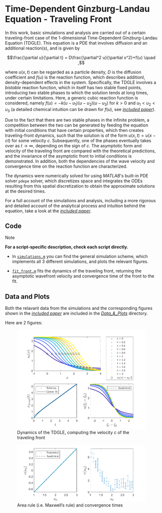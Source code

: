 # Time-Dependent Ginzburg-Landau Equation - Traveling Front

In this work, basic simulations and analysis are carried out of a certain traveling-front case of the 1-dimensional Time-Dependent Ginzburg-Landau Equation (TDGLE). This equation is a PDE that involves diffusion and an additional reaction(s), and is given by
```math
\frac{\partial u}{\partial t} = D\frac{\partial^2 u}{\partial x^2}+f(u)    \quad ,
```
where $u(x,t)$ can be regarded as a particle density, $D$ is the diffusion coefficient and $f(u)$ is the reaction function, which describes additionl, density-dependent effects in the system.
Specifically, the TDGLE involves a *bistable* reaction function, which in itself has two stable fixed points, introducing two stable phases to which the solution tends at long times, under certain limitations. 
Here, a generic cubic reaction function is considered, namely $f(u)=-k(u-u_1)(u-u_2)(u-u_3)$ for $k>0$ and $u_1 < u_2 < u_3$ (a detailed chemical intuition can be drawn for $f(u)$, see [*included paper*](Time_Dependent_Ginzburg_Landau_Equation___Traveling_Front.pdf)).

Due to the fact that there are two stable phases in the infinite problem, a competition between the two can be generated by feeding the equation with initial conditions that have certain properties, which then creates traveling-front dynamics, such that the solution is of the form $u(x,t)=u(x-ct)$ for some velocity $c$. Subsequently, one of the phases eventually takes over as $t\to\infty$, depending on the sign of $c$. The asymptotic form and velocity of the traveling front are compared with the theoretical predictions, and the invariance of the asymptotic front to initial conditions is demonstrated. In addition, both the dependencies of the wave velocity and convergence time on the reaction function are characterized. 

The dynamics were numerically solved for using *MATLAB*'s built-in PDE solver `pdepe` solver, which discretizes space and integrates the ODEs resulting from this spatial discretization to obtain the approximate solutions at the desired times.

For a full account of the simulations and analysis, including a more rigorous and detailed account of the analytical process and intuition behind the equation, take a look at the [*included paper*](Time_Dependent_Ginzburg_Landau_Equation___Traveling_Front.pdf).


## Code

> [!NOTE]
> **For a script-specific description, check each script directly.**

* In [`simulations.m`](Code/simulations.m) you can find the general simulation scheme, which implements all 3 different simulations, and plots the relevant figures.

* [`fit_front.m`](Code/fit_front.m) fits the dynamics of the traveling front, returning the asymptotic wavefront velocity and convergence time of the front to the fit.


## Data and Plots

Both the relavant data from the simulations and the corresponding figures shown in the [*included paper*](Time_Dependent_Ginzburg_Landau_Equation___Traveling_Front.pdf) are included in the [*Data_&_Plots*](Data_&_Plots/) directory.

Here are 2 figures:

<figure>
   <img src="Data_&_Plots/Figure_2.png" width="437.5" height="328">
   <figcaption> Dynamics of the TDGLE, computing the velocity c of the traveling front </figcaption>
</figure>

<figure>
   <img src="Data_&_Plots/Figure_4.png" width="437.5" height="189">
   <figcaption> Area rule (i.e. Maxwell’s rule) and convergence times </figcaption>
</figure>

